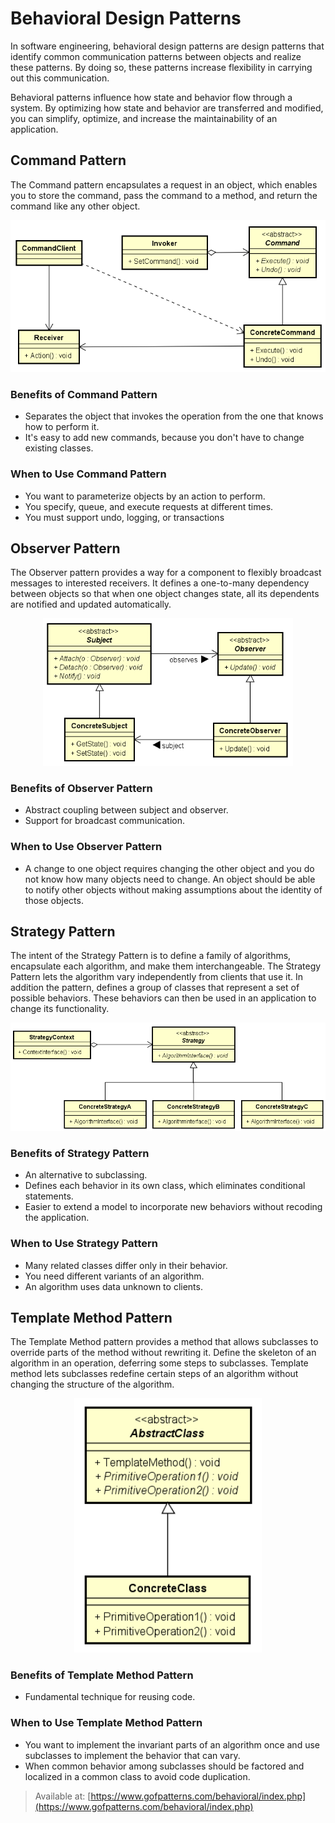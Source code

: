 # Behavioral Design Patterns

In software engineering, behavioral design patterns are design patterns that
identify common communication patterns between objects and realize these
patterns. By doing so, these patterns increase flexibility in carrying out
this communication.

Behavioral patterns influence how state and behavior flow through a system.
By optimizing how state and behavior are transferred and modified, you can
simplify, optimize, and increase the maintainability of an application.

## Command Pattern

The Command pattern encapsulates a request in an object, which enables you to
store the command, pass the command to a method, and return the command like any
other object.

<div style="text-align:center"><img src="command.png" width=600></div>

### Benefits of Command Pattern

* Separates the object that invokes the operation from the one that knows how to
perform it.
* It's easy to add new commands, because you don't have to change existing
classes.

### When to Use Command Pattern

* You want to parameterize objects by an action to perform.
* You specify, queue, and execute requests at different times.
* You must support undo, logging, or transactions

## Observer Pattern

The Observer pattern provides a way for a component to flexibly broadcast
messages to interested receivers. It defines a one-to-many dependency between
objects so that when one object changes state, all its dependents are notified
and updated automatically.

<div style="text-align:center"><img src="observer.png" width=400></div>

### Benefits of Observer Pattern

* Abstract coupling between subject and observer.
* Support for broadcast communication.

### When to Use Observer Pattern

* A change to one object requires changing the other object and you do not know
how many objects need to change. An object should be able to notify other
objects without making assumptions about the identity of those objects.

## Strategy Pattern

The intent of the Strategy Pattern is to define a family of algorithms,
encapsulate each algorithm, and make them interchangeable. The Strategy Pattern
lets the algorithm vary independently from clients that use it. In addition the
pattern, defines a group of classes that represent a set of possible behaviors.
These behaviors can then be used in an application to change its functionality.

<div style="text-align:center"><img src="strategy.png" width=600></div>

### Benefits of Strategy Pattern

* An alternative to subclassing.
* Defines each behavior in its own class, which eliminates conditional
statements.
* Easier to extend a model to incorporate new behaviors without recoding the
application.

### When to Use Strategy Pattern

* Many related classes differ only in their behavior.
* You need different variants of an algorithm.
* An algorithm uses data unknown to clients.

## Template Method Pattern

The Template Method pattern provides a method that allows subclasses to override
parts of the method without rewriting it. Define the skeleton of an algorithm in
an operation, deferring some steps to subclasses. Template method lets
subclasses redefine certain steps of an algorithm without changing the structure
of the algorithm.

<div style="text-align:center"><img src="template_method.png" width=300></div>

### Benefits of Template Method Pattern

* Fundamental technique for reusing code.

### When to Use Template Method Pattern

* You want to implement the invariant parts of an algorithm once and use
subclasses to implement the behavior that can vary.
* When common behavior among subclasses should be factored and localized in a
common class to avoid code duplication.

> Available at:
[https://www.gofpatterns.com/behavioral/index.php](https://www.gofpatterns.com/behavioral/index.php)

